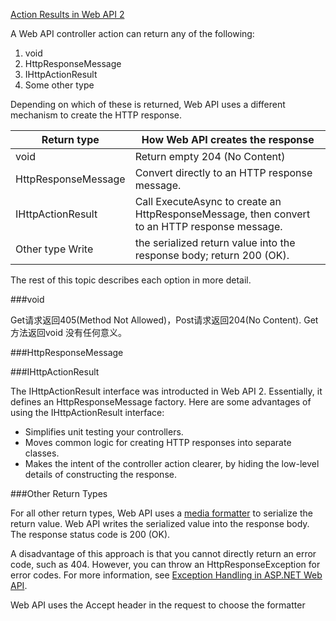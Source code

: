 ﻿[Action Results in Web API 2](http://www.asp.net/web-api/overview/getting-started-with-aspnet-web-api/action-results)

A Web API controller action can return any of the following:

1. void
2. HttpResponseMessage
3. IHttpActionResult
4. Some other type 

Depending on which of these is returned, Web API uses a different mechanism to create the HTTP response. 

| Return type | How Web API creates the response |
| ------------- | ------------- |
| void | Return empty 204 (No Content)  |
| HttpResponseMessage | Convert directly to an HTTP response message.  | 
|  IHttpActionResult | Call ExecuteAsync to create an HttpResponseMessage, then convert to an HTTP response message. | 
|  Other type Write | the serialized return value into the response body; return 200 (OK). | 

The rest of this topic describes each option in more detail.


###void

Get请求返回405(Method Not Allowed)，Post请求返回204(No Content).
Get方法返回void 没有任何意义。

###HttpResponseMessage

###IHttpActionResult

The IHttpActionResult interface was introducted in Web API 2. Essentially, 
it defines an HttpResponseMessage factory. Here are some advantages of using the IHttpActionResult interface:

* Simplifies unit testing your controllers. 
* Moves common logic for creating HTTP responses into separate classes.
* Makes the intent of the controller action clearer, by hiding the low-level details of constructing the response. 


###Other Return Types

For all other return types, Web API uses a [media formatter](http://www.asp.net/web-api/overview/formats-and-model-binding/media-formatters) 
to serialize the return value. Web API writes the serialized value into the response body.
The response status code is 200 (OK).

A disadvantage of this approach is that you cannot directly return an error code, such as 404.
However, you can throw an HttpResponseException for error codes.
For more information, see [Exception Handling in ASP.NET Web API](http://www.asp.net/web-api/overview/web-api-routing-and-actions/exception-handling).

Web API uses the Accept header in the request to choose the formatter